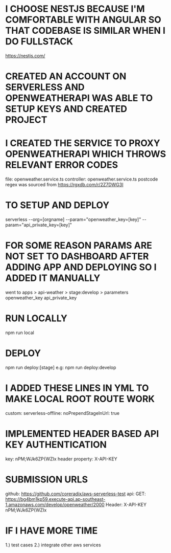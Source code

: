 

# I CHOOSE NESTJS BECAUSE I'M COMFORTABLE WITH ANGULAR SO THAT CODEBASE IS SIMILAR WHEN I DO FULLSTACK
https://nestjs.com/

# CREATED AN ACCOUNT ON SERVERLESS AND OPENWEATHERAPI WAS ABLE TO SETUP KEYS AND CREATED PROJECT

# I CREATED THE SERVICE TO PROXY OPENWEATHERAPI WHICH THROWS RELEVANT ERROR CODES
file: openweather.service.ts
controller: openweather.service.ts
postcode regex was sourced from https://rgxdb.com/r/2Z7DWG3I

# TO SETUP AND DEPLOY
serverless --org=[orgname] --param="openweather_key=[key]" --param="api_private_key=[key]"

# FOR SOME REASON PARAMS ARE NOT SET TO DASHBOARD AFTER ADDING APP AND DEPLOYING SO I ADDED IT MANUALLY
went to apps > api-weather > stage:develop > parameters
  openweather_key
  api_private_key

# RUN LOCALLY
npm run local

# DEPLOY
npm run deploy:[stage] e.g: npm run deploy:develop

# I ADDED THESE LINES IN YML TO MAKE LOCAL ROOT ROUTE WORK
<!-- https://github.com/dougmoscrop/serverless-http/issues/86#issuecomment-680184253 -->
custom:
  serverless-offline:
    noPrependStageInUrl: true

# IMPLEMENTED HEADER BASED API KEY AUTHENTICATION
key: nPM;WJk6ZP{WZIx
header property: X-API-KEY

# SUBMISSION URLS
github: https://github.com/coreradix/aws-serverless-test 
api:
  GET: https://bg4bm1kp59.execute-api.ap-southeast-1.amazonaws.com/develop/openweather/2000
  Header: X-API-KEY nPM;WJk6ZP{WZIx

# IF I HAVE MORE TIME
1.) test cases
2.) integrate other aws services
